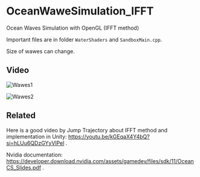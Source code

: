 
# OceanWaweSimulation_IFFT

Ocean Waves Simulation with OpenGL (IFFT method)

Important files are in folder `WaterShaders` and `SandboxMain.cpp`.

Size of wawes can change.

## Video

![Wawes1](https://github.com/AleksaSubaranovic/OceanWaweSimulation_IFFT/assets/66173682/c87791e0-1c38-4800-87ae-0d6874deb0cb)

![Wawes2](https://github.com/AleksaSubaranovic/OceanWaweSimulation_IFFT/assets/66173682/84efbe7c-2d98-412b-a188-19836a656e15)

## Related

Here is a good video by Jump Trajectory about IFFT method and implementation in Unity: https://youtu.be/kGEqaX4Y4bQ?si=hLUu6QDzGYyVlPel .

Nvidia documentation: https://developer.download.nvidia.com/assets/gamedev/files/sdk/11/OceanCS_Slides.pdf .
